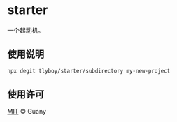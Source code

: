 # starter

一个起动机。

## 使用说明

```sh
npx degit tlyboy/starter/subdirectory my-new-project
```

## 使用许可

[MIT](https://opensource.org/licenses/MIT) © Guany
